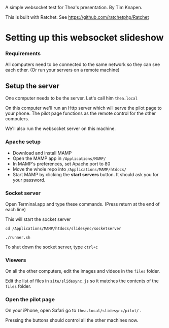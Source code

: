 
A simple websocket test for Thea's presentation.
By Tim Knapen. 

This is built with Ratchet. See https://github.com/ratchetphp/Ratchet

# Setting up this websocket slideshow

### Requirements
All computers need to be connected to the same network so they can see each other. (Or run your servers on a remote machine)

## Setup the server
One computer needs to be the server. Let's call him `thea.local`

On this computer we'll run an Http server which will serve the pilot page to your phone. The pilot page functions as the remote control for the other computers.

We'll also run the websocket server on this machine.


### Apache setup

- Download and install MAMP
- Open the MAMP app in `/Applications/MAMP/`
- In MAMP's preferences, set Apache port to 80
- Move the whole repo into `/Applications/MAMP/htdocs/`
- Start MAMP by clicking the **start servers** button. It should ask you for your password.


### Socket server

 Open Terminal.app and type these commands. 
(Press return at the end of each line)

This will start the socket server
 
	cd /Applications/MAMP/htdocs/slidesync/socketserver

	./runner.sh
 
To shut down the socket server, type `ctrl+c`


### Viewers

On all the other computers, edit the images and videos in the `files` folder.

Edit the list of files in `site/slidesync.js` so it matches the contents of the `files` folder.



### Open the pilot page

On your iPhone, open Safari go to `thea.local/slidesync/pilot/` .

Pressing the buttons should control all the other machines now.


